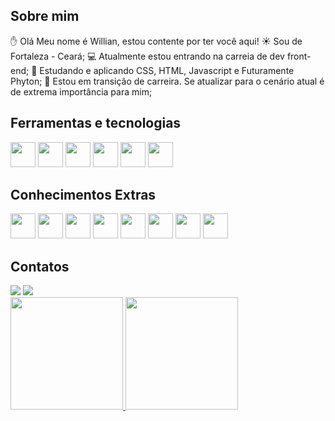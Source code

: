 ## Sobre mim

✋ Olá Meu nome é Willian, estou contente por ter você aqui!
☀️ Sou de Fortaleza - Ceará;
💻 Atualmente estou entrando na carreia de dev front-end;
📕 Estudando e aplicando CSS, HTML, Javascript e Futuramente Phyton;
🎯 Estou em transição de carreira. Se atualizar para o cenário atual é de extrema importância para mim;

## Ferramentas e tecnologias
<img src="https://cdn.jsdelivr.net/gh/devicons/devicon/icons/html5/html5-original-wordmark.svg" width="40" height="40"/>  <img src="https://cdn.jsdelivr.net/gh/devicons/devicon/icons/css3/css3-original-wordmark.svg" width="40" height="40"/>  <img src="https://cdn.jsdelivr.net/gh/devicons/devicon/icons/javascript/javascript-original.svg" width="40" height="40"/>  <img src="https://cdn.jsdelivr.net/gh/devicons/devicon/icons/git/git-original.svg" width="40" height="40"/>  <img src="https://cdn.jsdelivr.net/gh/devicons/devicon/icons/github/github-original.svg" width="40" height="40"/>  <img src="https://cdn.jsdelivr.net/gh/devicons/devicon/icons/vscode/vscode-original.svg" width="40" height="40"/>  
          
## Conhecimentos Extras
<img src="https://cdn.jsdelivr.net/gh/devicons/devicon/icons/figma/figma-original.svg" width="40" height="40"/>   <img src="https://cdn.jsdelivr.net/gh/devicons/devicon/icons/trello/trello-plain.svg" width="40" height="40"/> <img src="https://cdn.jsdelivr.net/gh/devicons/devicon/icons/photoshop/photoshop-plain.svg" width="40" height="40"/>    <img src="https://cdn.jsdelivr.net/gh/devicons/devicon/icons/illustrator/illustrator-plain.svg" width="40" height="40"/>    <img src="https://cdn.jsdelivr.net/gh/devicons/devicon/icons/aftereffects/aftereffects-plain.svg" width="40" height="40"/>    <img src="https://cdn.jsdelivr.net/gh/devicons/devicon/icons/premierepro/premierepro-plain.svg" width="40" height="40"/>  <img src="https://cdn.jsdelivr.net/gh/devicons/devicon/icons/wordpress/wordpress-plain.svg" width="40" height="40"/>  <img src="https://cdn.jsdelivr.net/gh/devicons/devicon/icons/woocommerce/woocommerce-original.svg" width="40" height="40"/>
          
## Contatos
<div>
<a href="https://instagram.com//williangomes949" target="_blank"><img loading="lazy" src="https://img.shields.io/badge/-Instagram-%23E4405F?style=for-the-badge&logo=instagram&logoColor=white" target="_blank"></a>
<a href="https://www.linkedin.com/in/williangomes949" target="_blank"><img loading="lazy" src="https://img.shields.io/badge/-LinkedIn-%230077B5?style=for-the-badge&logo=linkedin&logoColor=white" target="_blank"></a>   
</div>

<div>
<a href="https://github.com/WillianGomes949">
<img loading="lazy" height="180em" src="https://github-readme-stats.vercel.app/api/top-langs/?username=WillianGomes949&layout=compact&langs_count=7&theme=dracula"/>
<img loading="lazy" height="180em" src="https://github-readme-stats.vercel.app/api?username=WillianGomes949&show_icons=true&theme=dracula&include_all_commits=true&count_private=true"/>
</div>
          
          
          
          
